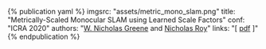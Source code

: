 <!-- MetricMonoSlam ICRA 2020 -->
{% publication yaml %}
imgsrc: "assets/metric_mono_slam.png"
title: "Metrically-Scaled Monocular SLAM using Learned Scale Factors"
conf: "ICRA 2020"
authors: "[W. Nicholas Greene]({{site.links.wng}}) and [Nicholas Roy]({{site.links.nickroy}})"
links: "[ [pdf](data/papers/greene_icra16.pdf) ]"
{% endpublication %}
